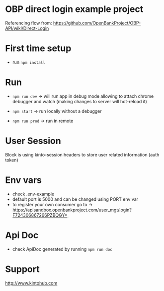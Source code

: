 # OBP direct login example project

Referencing flow from: https://github.com/OpenBankProject/OBP-API/wiki/Direct-Login

# First time setup

* run `npm install`

# Run

* `npm run dev` -> will run app in debug mode allowing to attach chrome debugger and watch (making changes to server will hot-reload it)

* `npm start` -> run locally without a debugger

* `npm run prod` -> run in remote

# User Session
 Block is using kinto-session headers to store user related information (auth token)

# Env vars
  - check .env-example
  - default port is 5000 and can be changed using PORT env var
  - to register your own consumer go to -> https://apisandbox.openbankproject.com/user_mgt/login?F724306867266PZBQGY=_

# Api Doc
  - check ApiDoc generated by running `npm run doc`

# Support

http://www.kintohub.com
